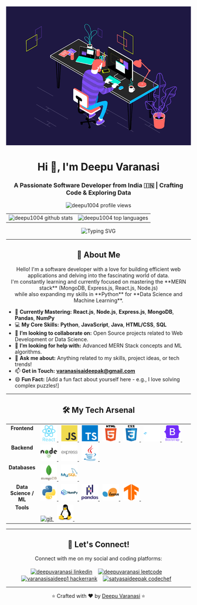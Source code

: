 <!-- Banner -->
<p align="center">
  <img src="animated.gif" alt="Coding Banner" width="800"/>
</p>

<h1 align="center">Hi 👋, I'm Deepu Varanasi</h1>
<h3 align="center">A Passionate Software Developer from India 🇮🇳 | Crafting Code & Exploring Data</h3>

<!-- Profile Views -->
<p align="center">
  <img src="https://komarev.com/ghpvc/?username=deepu1004&label=Profile%20Views&color=0e75b6&style=for-the-badge" alt="deepu1004 profile views" />
</p>

<!-- GitHub Stats - Using a table for side-by-side layout -->
<table align="center" border="0" cellpadding="0" cellspacing="0">
  <tr>
    <td align="center">
      <img src="https://github-readme-stats.vercel.app/api?username=deepu1004&show_icons=true&locale=en&theme=tokyonight&hide_border=true&count_private=true&include_all_commits=true" alt="deepu1004 github stats" height="170px" />
    </td>
    <td align="center">
      <img src="https://github-readme-stats.vercel.app/api/top-langs?username=deepu1004&layout=compact&locale=en&theme=tokyonight&hide_border=true&langs_count=8&card_width=320" alt="deepu1004 top languages" height="170px" />
    </td>
  </tr>
</table>

<!-- Typing SVG (Optional - Generates a typing animation) -->
<!-- Generate yours at: https://readme-typing-svg.demolab.com/demo/ -->
<p align="center">
  <img src="https://readme-typing-svg.demolab.com?font=Fira+Code&weight=600&size=25&pause=1000&color=87CEEB¢er=true&vCenter=true&width=435&lines=Software+Developer;Full-Stack+Enthusiast;MERN+Stack+Explorer;Data+Science+Learner" alt="Typing SVG" />
</p>

---

<h2 align="center">🚀 About Me</h2>

<p align="center">
  Hello! I'm a software developer with a love for building efficient web applications and delving into the fascinating world of data.<br>
  I'm constantly learning and currently focused on mastering the **MERN stack** (MongoDB, Express.js, React.js, Node.js)<br>
  while also expanding my skills in **Python** for **Data Science and Machine Learning**.
</p>

- 🌱 **Currently Mastering:** **React.js**, **Node.js**, **Express.js**, **MongoDB**, **Pandas**, **NumPy**
- 💻 **My Core Skills:** **Python**, **JavaScript**, **Java**, **HTML/CSS**, **SQL**
- 👯 **I’m looking to collaborate on:** Open Source projects related to Web Development or Data Science.
- 🤔 **I’m looking for help with:** Advanced MERN Stack concepts and ML algorithms.
- 💬 **Ask me about:** Anything related to my skills, project ideas, or tech trends!
- 📫 **Get in Touch:** **varanasisaideepak@gmail.com**
- 😄 **Fun Fact:** [Add a fun fact about yourself here - e.g., I love solving complex puzzles!]

---

<h2 align="center">🛠️ My Tech Arsenal</h2>

<!-- Using a table for better layout -->
<table width="100%" border="0" cellpadding="10" cellspacing="0">
  <!-- Frontend Row -->
  <tr>
    <td align="center" valign="top" width="15%"><strong>Frontend</strong></td>
    <td width="85%">
      <a href="https://reactjs.org/" target="_blank" rel="noreferrer"> <img src="https://raw.githubusercontent.com/devicons/devicon/master/icons/react/react-original-wordmark.svg" alt="react" width="45" height="45"/> </a> 
      <a href="https://developer.mozilla.org/en-US/docs/Web/JavaScript" target="_blank" rel="noreferrer"> <img src="https://raw.githubusercontent.com/devicons/devicon/master/icons/javascript/javascript-original.svg" alt="javascript" width="45" height="45"/> </a> 
      <a href="https://www.typescriptlang.org/" target="_blank" rel="noreferrer"> <img src="https://raw.githubusercontent.com/devicons/devicon/master/icons/typescript/typescript-original.svg" alt="typescript" width="45" height="45"/> </a> 
      <a href="https://www.w3.org/html/" target="_blank" rel="noreferrer"> <img src="https://raw.githubusercontent.com/devicons/devicon/master/icons/html5/html5-original-wordmark.svg" alt="html5" width="45" height="45"/> </a> 
      <a href="https://www.w3schools.com/css/" target="_blank" rel="noreferrer"> <img src="https://raw.githubusercontent.com/devicons/devicon/master/icons/css3/css3-original-wordmark.svg" alt="css3" width="45" height="45"/> </a> 
      <a href="https://tailwindcss.com/" target="_blank" rel="noreferrer"> <img src="https://raw.githubusercontent.com/devicons/devicon/master/icons/tailwindcss/tailwindcss-original-wordmark.svg" alt="tailwindcss" width="45" height="45"/> </a> 
      <a href="https://getbootstrap.com" target="_blank" rel="noreferrer"> <img src="https://raw.githubusercontent.com/devicons/devicon/master/icons/bootstrap/bootstrap-plain-wordmark.svg" alt="bootstrap" width="45" height="45"/> </a> 
    </td>
  </tr>
  <!-- Backend Row -->
  <tr>
    <td align="center" valign="top"><strong>Backend</strong></td>
    <td>
      <a href="https://nodejs.org" target="_blank" rel="noreferrer"> <img src="https://raw.githubusercontent.com/devicons/devicon/master/icons/nodejs/nodejs-original-wordmark.svg" alt="nodejs" width="45" height="45"/> </a> 
      <a href="https://expressjs.com" target="_blank" rel="noreferrer"> <img src="https://raw.githubusercontent.com/devicons/devicon/master/icons/express/express-original-wordmark.svg" alt="express" width="45" height="45"/> </a> 
      <a href="https://www.java.com" target="_blank" rel="noreferrer"> <img src="https://raw.githubusercontent.com/devicons/devicon/master/icons/java/java-original.svg" alt="java" width="45" height="45"/> </a> 
    </td>
  </tr>
  <!-- Databases Row -->
   <tr>
    <td align="center" valign="top"><strong>Databases</strong></td>
    <td>
       <a href="https://www.mongodb.com/" target="_blank" rel="noreferrer"> <img src="https://raw.githubusercontent.com/devicons/devicon/master/icons/mongodb/mongodb-original-wordmark.svg" alt="mongodb" width="45" height="45"/> </a> 
      <a href="https://www.mysql.com/" target="_blank" rel="noreferrer"> <img src="https://raw.githubusercontent.com/devicons/devicon/master/icons/mysql/mysql-original-wordmark.svg" alt="mysql" width="45" height="45"/> </a> 
    </td>
  </tr>
  <!-- Data Science Row -->
  <tr>
    <td align="center" valign="top"><strong>Data Science / ML</strong></td>
    <td>
      <a href="https://www.python.org" target="_blank" rel="noreferrer"> <img src="https://raw.githubusercontent.com/devicons/devicon/master/icons/python/python-original.svg" alt="python" width="45" height="45"/> </a> 
      <a href="https://numpy.org/" target="_blank" rel="noreferrer"> <img src="https://raw.githubusercontent.com/devicons/devicon/master/icons/numpy/numpy-original-wordmark.svg" alt="numpy" width="45" height="45"/> </a> 
      <a href="https://pandas.pydata.org/" target="_blank" rel="noreferrer"> <img src="https://raw.githubusercontent.com/devicons/devicon/master/icons/pandas/pandas-original-wordmark.svg" alt="pandas" width="45" height="45"/> </a> 
      <a href="https://scikit-learn.org/" target="_blank" rel="noreferrer"> <img src="https://raw.githubusercontent.com/devicons/devicon/master/icons/scikitlearn/scikitlearn-original.svg" alt="scikitlearn" width="45" height="45"/> </a> 
      <a href="https://www.tensorflow.org" target="_blank" rel="noreferrer"> <img src="https://raw.githubusercontent.com/devicons/devicon/master/icons/tensorflow/tensorflow-original.svg" alt="tensorflow" width="45" height="45"/> </a> 
    </td>
  </tr>
  <!-- Tools Row -->
  <tr>
    <td align="center" valign="top"><strong>Tools</strong></td>
    <td>
      <a href="https://git-scm.com/" target="_blank" rel="noreferrer"> <img src="https://www.vectorlogo.zone/logos/git-scm/git-scm-icon.svg" alt="git" width="45" height="45"/> </a> 
      <a href="https://www.linux.org/" target="_blank" rel="noreferrer"> <img src="https://raw.githubusercontent.com/devicons/devicon/master/icons/linux/linux-original.svg" alt="linux" width="45" height="45"/> </a> 
      <!-- Add Docker, Postman, etc. if you use them -->
    </td>
  </tr>
</table>

---

<h2 align="center">🔗 Let's Connect!</h2>

<p align="center">
  Connect with me on my social and coding platforms: <br><br>
  <a href="https://linkedin.com/in/deepuvaranasi" target="blank"><img align="center" src="https://raw.githubusercontent.com/rahuldkjain/github-profile-readme-generator/master/src/images/icons/Social/linked-in-alt.svg" alt="deepuvaranasi linkedin" height="40" width="50" /></a>   
  <a href="https://www.leetcode.com/deepuvaranasi" target="blank"><img align="center" src="https://raw.githubusercontent.com/rahuldkjain/github-profile-readme-generator/master/src/images/icons/Social/leet-code.svg" alt="deepuvaranasi leetcode" height="40" width="50" /></a>   
  <a href="https://www.hackerrank.com/varanasisaideep1" target="blank"><img align="center" src="https://raw.githubusercontent.com/rahuldkjain/github-profile-readme-generator/master/src/images/icons/Social/hackerrank.svg" alt="varanasisaideep1 hackerrank" height="40" width="50" /></a>   
  <a href="https://www.codechef.com/users/satyasaideepak" target="blank"><img align="center" src="https://cdn.jsdelivr.net/npm/simple-icons@3.1.0/icons/codechef.svg" alt="satyasaideepak codechef" height="40" width="50" /></a>   
</p>

---

<p align="center">⭐️ Crafted with ❤️ by <a href="https://github.com/deepu1004" target="_blank">Deepu Varanasi</a> ⭐️</p>
